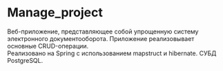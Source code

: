 # Manage_project
Веб-приложение, представляющее собой упрощенную систему электронного документооборота. Приложение реализовывает основные CRUD-операции.
<br>
Реализовано на Spring с использованием mapstruct и hibernate. СУБД PostgreSQL.
